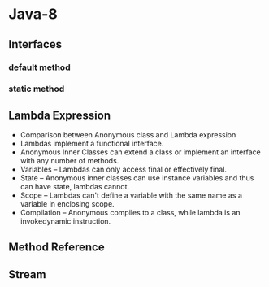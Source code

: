 # Java-8
## Interfaces
### default method
### static method
## Lambda Expression
 * Comparison between Anonymous class and Lambda expression 
 * Lambdas implement a functional interface. 
 * Anonymous Inner Classes can extend a class or implement an interface with any number of methods. 
 * Variables – Lambdas can only access final or effectively final. 
 * State – Anonymous inner classes can use instance variables and thus can have state, lambdas cannot. 
 * Scope – Lambdas can't define a variable with the same name as a variable in enclosing scope.
 * Compilation – Anonymous compiles to a class, while lambda is an invokedynamic instruction.
## Method Reference
## Stream

